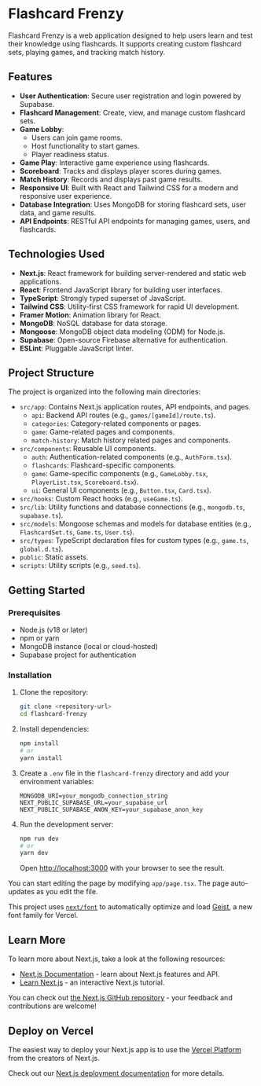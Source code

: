 # Flashcard Frenzy

Flashcard Frenzy is a web application designed to help users learn and test their knowledge using flashcards. It supports creating custom flashcard sets, playing games, and tracking match history.

## Features

-   **User Authentication**: Secure user registration and login powered by Supabase.
-   **Flashcard Management**: Create, view, and manage custom flashcard sets.
-   **Game Lobby**:
    -   Users can join game rooms.
    -   Host functionality to start games.
    -   Player readiness status.
-   **Game Play**: Interactive game experience using flashcards.
-   **Scoreboard**: Tracks and displays player scores during games.
-   **Match History**: Records and displays past game results.
-   **Responsive UI**: Built with React and Tailwind CSS for a modern and responsive user experience.
-   **Database Integration**: Uses MongoDB for storing flashcard sets, user data, and game results.
-   **API Endpoints**: RESTful API endpoints for managing games, users, and flashcards.

## Technologies Used

-   **Next.js**: React framework for building server-rendered and static web applications.
-   **React**: Frontend JavaScript library for building user interfaces.
-   **TypeScript**: Strongly typed superset of JavaScript.
-   **Tailwind CSS**: Utility-first CSS framework for rapid UI development.
-   **Framer Motion**: Animation library for React.
-   **MongoDB**: NoSQL database for data storage.
-   **Mongoose**: MongoDB object data modeling (ODM) for Node.js.
-   **Supabase**: Open-source Firebase alternative for authentication.
-   **ESLint**: Pluggable JavaScript linter.

## Project Structure

The project is organized into the following main directories:

-   `src/app`: Contains Next.js application routes, API endpoints, and pages.
    -   `api`: Backend API routes (e.g., `games/[gameId]/route.ts`).
    -   `categories`: Category-related components or pages.
    -   `game`: Game-related pages and components.
    -   `match-history`: Match history related pages and components.
-   `src/components`: Reusable UI components.
    -   `auth`: Authentication-related components (e.g., `AuthForm.tsx`).
    -   `flashcards`: Flashcard-specific components.
    -   `game`: Game-specific components (e.g., `GameLobby.tsx`, `PlayerList.tsx`, `Scoreboard.tsx`).
    -   `ui`: General UI components (e.g., `Button.tsx`, `Card.tsx`).
-   `src/hooks`: Custom React hooks (e.g., `useGame.ts`).
-   `src/lib`: Utility functions and database connections (e.g., `mongodb.ts`, `supabase.ts`).
-   `src/models`: Mongoose schemas and models for database entities (e.g., `FlashcardSet.ts`, `Game.ts`, `User.ts`).
-   `src/types`: TypeScript declaration files for custom types (e.g., `game.ts`, `global.d.ts`).
-   `public`: Static assets.
-   `scripts`: Utility scripts (e.g., `seed.ts`).

## Getting Started

### Prerequisites

-   Node.js (v18 or later)
-   npm or yarn
-   MongoDB instance (local or cloud-hosted)
-   Supabase project for authentication

### Installation

1.  Clone the repository:
    ```bash
    git clone <repository-url>
    cd flashcard-frenzy
    ```
2.  Install dependencies:
    ```bash
    npm install
    # or
    yarn install
    ```
3.  Create a `.env` file in the `flashcard-frenzy` directory and add your environment variables:
    ```
    MONGODB_URI=your_mongodb_connection_string
    NEXT_PUBLIC_SUPABASE_URL=your_supabase_url
    NEXT_PUBLIC_SUPABASE_ANON_KEY=your_supabase_anon_key
    ```
4.  Run the development server:
    ```bash
    npm run dev
    # or
    yarn dev
    ```
    Open [http://localhost:3000](http://localhost:3000) with your browser to see the result.

You can start editing the page by modifying `app/page.tsx`. The page auto-updates as you edit the file.

This project uses [`next/font`](https://nextjs.org/docs/app/building-your-application/optimizing/fonts) to automatically optimize and load [Geist](https://vercel.com/font), a new font family for Vercel.

## Learn More

To learn more about Next.js, take a look at the following resources:

- [Next.js Documentation](https://nextjs.org/docs) - learn about Next.js features and API.
- [Learn Next.js](https://nextjs.org/learn) - an interactive Next.js tutorial.

You can check out [the Next.js GitHub repository](https://github.com/vercel/next.js) - your feedback and contributions are welcome!

## Deploy on Vercel

The easiest way to deploy your Next.js app is to use the [Vercel Platform](https://vercel.com/new?utm_medium=default-template&filter=next.js&utm_source=create-next-app&utm_campaign=create-next-app-readme) from the creators of Next.js.

Check out our [Next.js deployment documentation](https://nextjs.org/docs/app/building-your-application/deploying) for more details.
